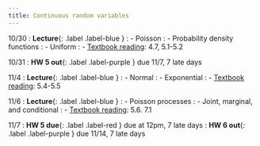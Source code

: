 ```yaml
---
title: Continuous random variables
---
```


10/30
: **Lecture**{: .label .label-blue } 
: - Poisson
: - Probability density functions
: - Uniform
: - [Textbook reading](https://drive.google.com/file/d/1VmkAAGOYCTORq1wxSQqy255qLJjTNvBI/view?usp=sharing): 4.7, 5.1-5.2

10/31
: **HW 5 out**{: .label .label-purple } due 11/7, 7 late days

11/4
: **Lecture**{: .label .label-blue } 
: - Normal
: - Exponential
: - [Textbook reading](https://drive.google.com/file/d/1VmkAAGOYCTORq1wxSQqy255qLJjTNvBI/view?usp=sharing): 5.4-5.5

11/6
: **Lecture**{: .label .label-blue } 
: - Poisson processes
: - Joint, marginal, and conditional
: - [Textbook reading](https://drive.google.com/file/d/1VmkAAGOYCTORq1wxSQqy255qLJjTNvBI/view?usp=sharing): 5.6. 7.1

11/7
: **HW 5 due**{: .label .label-red } due at 12pm, 7 late days
: **HW 6 out**{: .label .label-purple } due 11/14, 7 late days